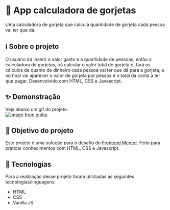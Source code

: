 # 📱 App calculadora de gorjetas

Uma calculadora de gorjeta que calcula quantidade de gorjeta cada pessoa vai ter que dá.

## ℹ Sobre o projeto 
O usuário irá inserir o valor gasto e a quantidade de pessoas, então a calculadora de gorjetas, irá calcular o valor total de gorjeta e, fará os cálculos de quanto de dinheiro cada pessoa vai ter que dá para a gorjeta, e no final vai aparecer o valor de gorjeta por pessoa e o total da conta a ter que pagar. Desenvolvido com HTML, CSS e Javascript.

## ✨ Demonstração    
Veja abaixo um gif do projeto.</br>
[![image from giphy](https://media.giphy.com/media/RjCfkELD2XU6NmxJrv/giphy.gif)](https://media.giphy.com/media/RjCfkELD2XU6NmxJrv/giphy.gif)

## 🎯 Objetivo do projeto
Este projeto é uma solução para o desafio do [Frontend Mentor](https://www.frontendmentor.io/challenges/tip-calculator-app-ugJNGbJUX). 
Feito para praticar conhecimentos com HTML, CSS e Javascript.

## 🤖 Tecnologias 
Para a realização desse projeto foram utilizadas as seguintes tecnologias/linguagens: 
- HTML
- CSS
- Vanilla JS
